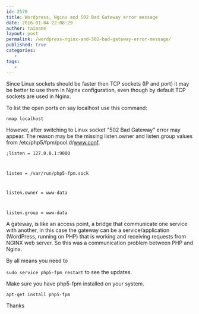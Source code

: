 ```yaml
---
id: 2570
title: Wordpress, Nginx and 502 Bad Gateway error message
date: 2016-01-04 22:08:29
author: taimane
layout: post
permalink: /wordpress-nginx-and-502-bad-gateway-error-message/
published: true
categories:
   -
tags:
   -
---
```

Since Linux sockets should be faster then TCP sockets (IP and port) it may be better to use them in Nginx configuration, even though by default TCP sockets are used in Nginx.

To list the open ports on say localhost use this command:

<code>nmap localhost</code>

However, after switching to Linux socket "502 Bad Gateway" error may appear. The reason may be the missing listen.owner and listen.group values from /etc/php5/fpm/pool.d/www.conf.

<code>;listen = 127.0.0.1:9000

listen = /var/run/php5-fpm.sock

listen.owner = www-data

listen.group = www-data</code>



A gateway, is like an access point, a bridge that communicate one service with another, in this case the gateway can be a service/application (WordPress, running on PHP) that is working and receiving requests from NGINX web server. So this was a communication problem between PHP and Nginx.



By all means you need to 

<code>sudo service php5-fpm restart</code> to see the updates.

Make sure you have php5-fpm installed on your system.

<code>apt-get install php5-fpm</code>



Thanks

  

